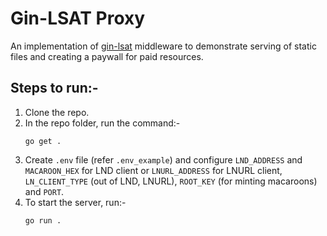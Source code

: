 # Gin-LSAT Proxy

An implementation of [gin-lsat](https://github.com/DhananjayPurohit/gin-lsat) middleware to demonstrate serving of static files and creating a paywall for paid resources.

## Steps to run:-
1. Clone the repo.
2. In the repo folder, run the command:-
    ```shell
    go get .
    ```
3. Create `.env` file (refer `.env_example`) and configure `LND_ADDRESS` and `MACAROON_HEX` for LND client or `LNURL_ADDRESS` for LNURL client, `LN_CLIENT_TYPE` (out of LND, LNURL), `ROOT_KEY` (for minting macaroons) and `PORT`. 
4. To start the server, run:-
    ```shell
    go run .
    ```
